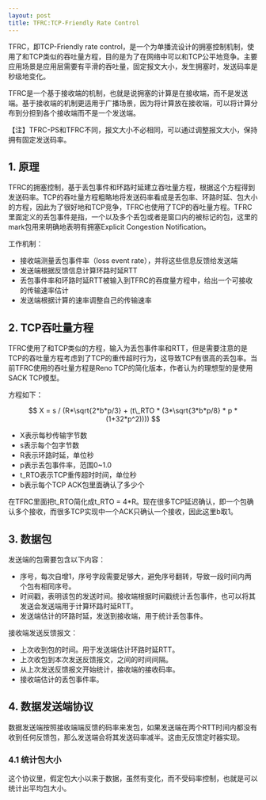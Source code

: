 ```yaml
---
layout: post
title: TFRC:TCP-Friendly Rate Control
---
```


TFRC，即TCP-Friendly rate control，是一个为单播流设计的拥塞控制机制，使用了和TCP类似的吞吐量方程，目的是为了在网络中可以和TCP公平地竞争。主要应用场景是应用层需要有平滑的吞吐量，固定报文大小，发生拥塞时，发送码率是秒级地变化。

TFRC是一个基于接收端的机制，也就是说拥塞的计算是在接收端，而不是发送端。基于接收端的机制更适用于广播场景，因为将计算放在接收端，可以将计算分布到分担到各个接收端而不是一个发送端。

【注】TFRC-PS和TFRC不同，报文大小不必相同，可以通过调整报文大小，保持拥有固定发送码率。

## 1. 原理
TFRC的拥塞控制，基于丢包事件和环路时延建立吞吐量方程，根据这个方程得到发送码率。TCP的吞吐量方程粗略地将发送码率看成是丢包率、环路时延、包大小的方程，因此为了很好地和TCP竞争，TFRC也使用了TCP的吞吐量方程。TFRC里面定义的丢包事件是指，一个以及多个丢包或者是窗口内的被标记的包，这里的mark包用来明确地表明有拥塞Explicit Congestion Notification。

工作机制：

* 接收端测量丢包事件率（loss event rate），并将这些信息反馈给发送端
* 发送端根据反馈信息计算环路时延RTT
* 丢包事件率和环路时延RTT被输入到TFRC的吞度量方程中，给出一个可接收的传输速率估计
* 发送端根据计算的速率调整自己的传输速率

## 2. TCP吞吐量方程
TFRC使用了和TCP类似的方程，输入为丢包事件率和RTT，但是需要注意的是TCP的吞吐量方程考虑到了TCP的重传超时行为，这导致TCP有很高的丢包率。当前TFRC使用的吞吐量方程是Reno TCP的简化版本，作者认为的理想型的是使用SACK TCP模型。

方程如下：

$$
X = s / (R*\sqrt{2*b*p/3} + (t\_RTO * (3*\sqrt{3*b*p/8} * p * (1+32*p^2))))
$$

* X表示每秒传输字节数
* s表示每个包字节数
* R表示环路时延，单位秒
* p表示丢包事件率，范围0~1.0
* t_RTO表示TCP重传超时时间，单位秒
* b表示每个TCP ACK包里面确认了多少个

在TFRC里面把t_RTO简化成t_RTO = 4*R。现在很多TCP延迟确认，即一个包确认多个接收，而很多TCP实现中一个ACK只确认一个接收，因此这里b取1。


## 3. 数据包
发送端的包需要包含以下内容：

* 序号，每次自增1，序号字段需要足够大，避免序号翻转，导致一段时间内两个包有相同序号。
* 时间戳，表明该包的发送时间。接收端根据时间戳统计丢包事件，也可以将其发送会发送端用于计算环路时延RTT。
* 发送端估计的环路时延，发送到接收端，用于统计丢包事件。

接收端发送反馈报文：

* 上次收到包的时间。用于发送端估计环路时延RTT。
* 上次收包到本次发送反馈报文，之间的时间间隔。
* 从上次发送反馈报文开始统计，接收端的接收码率。
* 接收端估计的丢包事件率。

## 4. 数据发送端协议
数据发送端按照接收端端反馈的码率来发包，如果发送端在两个RTT时间内都没有收到任何反馈包，那么发送端会将其发送码率减半。这由无反馈定时器实现。

### 4.1 统计包大小
这个协议里，假定包大小以来于数据，虽然有变化，而不受码率控制，也就是可以统计出平均包大小。